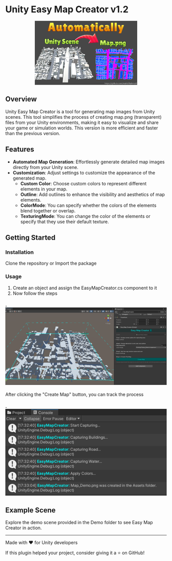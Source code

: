 # Unity Easy Map Creator v1.2
<p align="center">
  <img src="imgs/img.png" alt="Unity Easy Map Creator Logo" height="200">
</p>

## Overview

Unity Easy Map Creator is a tool for generating map images from Unity scenes. This tool simplifies the process of creating map.png (transparent) files from your Unity environments, making it easy to visualize and share your game or simulation worlds.
This version is more efficient and faster than the previous version.

## Features

- **Automated Map Generation**: Effortlessly generate detailed map images directly from your Unity scene.
- **Customization**: Adjust settings to customize the appearance of the generated map.
  - **Custom Color**: Choose custom colors to represent different elements in your map.
  - **Outline**: Add outlines to enhance the visibility and aesthetics of map elements.
  - **ColorMode**: You can specify whether the colors of the elements blend together or overlap.
  - **TexturingMode**: You can change the color of the elements or specify that they use their default texture.
  
## Getting Started

### Installation

Clone the repository or Import the package

### Usage

1. Create an object and assign the EasyMapCreator.cs component to it
2. Now follow the steps
#### . ![Unity Easy Map Creator Steps](imgs/steps.png)

After clicking the "Create Map" button, you can track the process
#### . ![Unity Easy Map Creator Logs](imgs/log.png)

## Example Scene

Explore the demo scene provided in the Demo folder to see Easy Map Creator in action.

---

Made with ❤️ for Unity developers

If this plugin helped your project, consider giving it a ⭐ on GitHub!
